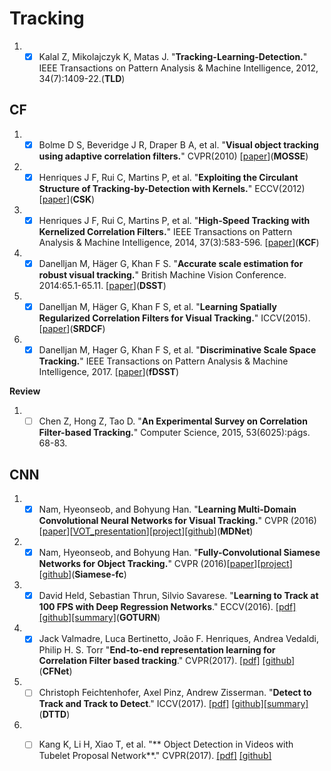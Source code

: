 # Tracking

1. - [x] Kalal Z, Mikolajczyk K, Matas J. "**Tracking-Learning-Detection.**" IEEE Transactions on Pattern Analysis & Machine Intelligence, 2012, 34(7):1409-22.(**TLD**)

## CF
1. - [x] Bolme D S, Beveridge J R, Draper B A, et al. "**Visual object tracking using adaptive correlation filters.**"  CVPR(2010) [[paper](http://www.cs.colostate.edu/~draper/papers/bolme_cvpr10.pdf)](**MOSSE**)

1. - [x] Henriques J F, Rui C, Martins P, et al. "**Exploiting the Circulant Structure of Tracking-by-Detection with Kernels.**"  ECCV(2012) [[paper](http://islab.ulsan.ac.kr/files/announcement/455/csk_tracker_eccv2012.pdf)](**CSK**)

1. - [x] Henriques J F, Rui C, Martins P, et al. "**High-Speed Tracking with Kernelized Correlation Filters.**" IEEE Transactions on Pattern Analysis & Machine Intelligence, 2014, 37(3):583-596. [[paper](https://arxiv.org/abs/1404.7584)](**KCF**)

1. - [x] Danelljan M, Häger G, Khan F S. "**Accurate scale estimation for robust visual tracking.**" British Machine Vision Conference. 2014:65.1-65.11. [[paper](http://www.cvl.isy.liu.se/en/research/objrec/visualtracking/scalvistrack/ScaleTracking_BMVC14.pdf)](**DSST**)

1. - [x] Danelljan M, Häger G, Khan F S, et al. "**Learning Spatially Regularized Correlation Filters for Visual Tracking.**" ICCV(2015). [[paper](http://openaccess.thecvf.com/content_iccv_2015/papers/Danelljan_Learning_Spatially_Regularized_ICCV_2015_paper.pdf)](**SRDCF**)

1. - [x] Danelljan M, Hager G, Khan F S, et al. "**Discriminative Scale Space Tracking.**" IEEE Transactions on Pattern Analysis & Machine Intelligence, 2017. [[paper](https://arxiv.org/abs/1609.06141v1)](**fDSST**)

**Review**
1. - [ ] Chen Z, Hong Z, Tao D. "**An Experimental Survey on Correlation Filter-based Tracking.**" Computer Science, 2015, 53(6025):págs. 68-83.

## CNN
1. - [x] Nam, Hyeonseob, and Bohyung Han. "**Learning Multi-Domain Convolutional Neural Networks for Visual Tracking.**" CVPR (2016)[[paper](http://arxiv.org/pdf/1510.07945v2.pdf)][[VOT_presentation](http://votchallenge.net/vot2015/download/presentation_Hyeonseob.pdf)][[project](http://cvlab.postech.ac.kr/research/mdnet/)][[github](https://github.com/HyeonseobNam/MDNet)](**MDNet**)

1. - [x] Nam, Hyeonseob, and Bohyung Han. "**Fully-Convolutional Siamese Networks for Object Tracking.**" CVPR (2016)[[paper](https://arxiv.org/abs/1606.09549)][[project](http://www.robots.ox.ac.uk/~luca/siamese-fc.html)][[github](https://github.com/bertinetto/siamese-fc)](**Siamese-fc**)

1. - [x] David Held, Sebastian Thrun, Silvio Savarese. "**Learning to Track at 100 FPS with Deep Regression Networks**." ECCV(2016). [[pdf]](http://davheld.github.io/GOTURN/GOTURN.html) [[github]](https://github.com/davheld/GOTURN)[[summary]](http://davheld.github.io/GOTURN/GOTURN.html)(**GOTURN**)

1. - [x] Jack Valmadre, Luca Bertinetto, João F. Henriques, Andrea Vedaldi, Philip H. S. Torr "**End-to-end representation learning for Correlation Filter based tracking**." CVPR(2017). [[pdf]](https://arxiv.org/abs/1704.06036) [[github]](https://github.com/bertinetto/cfnet)(**CFNet**)

1. - [ ] Christoph Feichtenhofer, Axel Pinz, Andrew Zisserman. "**Detect to Track and Track to Detect**." ICCV(2017). [[pdf]](https://arxiv.org/abs/1710.03958) [[github]](https://github.com/feichtenhofer/Detect-Track)[[summary]](https://www.robots.ox.ac.uk/~vgg/research/detect-track/)(**DTTD**)

1. - [ ] Kang K, Li H, Xiao T, et al. "** Object Detection in Videos with Tubelet Proposal Network**." CVPR(2017). [[pdf]](https://arxiv.org/abs/1702.06355) [[github]](https://github.com/myfavouritekk/vdetlib)

